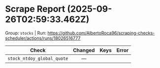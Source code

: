 # Scrape Report (2025-09-26T02:59:33.462Z)

Group: `stocks`  |  Run: https://github.com/AlbertoRoca96/scraping-checks-scheduler/actions/runs/18026516777

| Check | Changed | Keys | Error |
|---|:---:|:--|:--|
| `stock_ntdoy_global_quote` | — |  |  |
